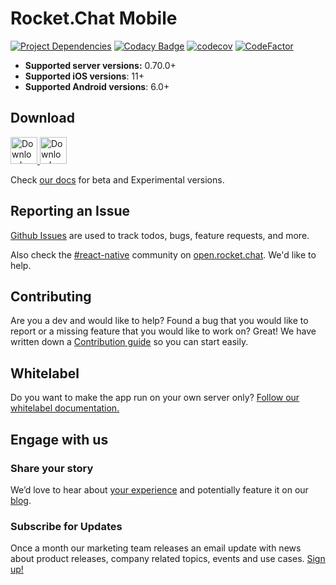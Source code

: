 # Rocket.Chat Mobile

[![Project Dependencies](https://david-dm.org/RocketChat/Rocket.Chat.ReactNative.svg)](https://david-dm.org/RocketChat/Rocket.Chat.ReactNative)
[![Codacy Badge](https://api.codacy.com/project/badge/Grade/bb15e2392a71473ea59d3f634f35c54e)](https://www.codacy.com/app/RocketChat/Rocket.Chat.ReactNative?utm_source=github.com&utm_medium=referral&utm_content=RocketChat/Rocket.Chat.ReactNative&utm_campaign=badger)
[![codecov](https://codecov.io/gh/RocketChat/Rocket.Chat.ReactNative/branch/master/graph/badge.svg)](https://codecov.io/gh/RocketChat/Rocket.Chat.ReactNative)
[![CodeFactor](https://www.codefactor.io/repository/github/rocketchat/rocket.chat.reactnative/badge)](https://www.codefactor.io/repository/github/rocketchat/rocket.chat.reactnative)

- **Supported server versions:** 0.70.0+
- **Supported iOS versions**: 11+
- **Supported Android versions**: 6.0+

## Download

<a href="https://play.google.com/store/apps/details?id=chat.rovenma.rocket">
  <img alt="Download on Google Play" src="https://play.google.com/intl/en_us/badges/images/badge_new.png" height=43>
</a>
<a href="https://apps.apple.com/us/app/rocket-chat/id1148741252">
  <img alt="Download on App Store" src="https://user-images.githubusercontent.com/7317008/43209852-4ca39622-904b-11e8-8ce1-cdc3aee76ae9.png" height=43>
</a>

Check [our docs](https://docs.rocket.chat/installation/mobile-and-desktop-apps#mobile-apps) for  beta and Experimental versions.

## Reporting an Issue

[Github Issues](https://github.com/RocketChat/Rocket.Chat.ReactNative/issues) are used to track todos, bugs, feature requests, and more.

Also check the [#react-native](https://open.rocket.chat/channel/react-native) community on [open.rocket.chat](https://open.rocket.chat). We'd like to help.

## Contributing

Are you a dev and would like to help? Found a bug that you would like to report or a missing feature that you would like to work on? Great! We have written down a [Contribution guide](https://github.com/RocketChat/Rocket.Chat.ReactNative/blob/develop/CONTRIBUTING.md) so you can start easily.

## Whitelabel
Do you want to make the app run on your own server only? [Follow our whitelabel documentation.](https://docs.rocket.chat/guides/developer/mobile-apps/whitelabeling-mobile-apps)

## Engage with us
### Share your story
We’d love to hear about [your experience](https://survey.zohopublic.com/zs/e4BUFG) and potentially feature it on our [blog](https://rocket.chat/case-studies/?utm_source=github&utm_medium=readme&utm_campaign=community).

### Subscribe for Updates
Once a month our marketing team releases an email update with news about product releases, company related topics, events and use cases. [Sign up!](https://rocket.chat/newsletter/?utm_source=github&utm_medium=readme&utm_campaign=community)
